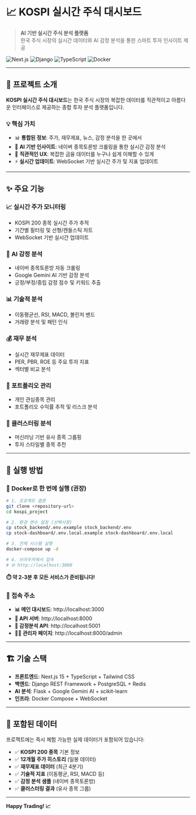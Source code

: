 # 📈 KOSPI 실시간 주식 대시보드

> **AI 기반 실시간 주식 분석 플랫폼**  
> 한국 주식 시장의 실시간 데이터와 AI 감정 분석을 통한 스마트 투자 인사이트 제공

![Next.js](https://img.shields.io/badge/Next.js-15-black)
![Django](https://img.shields.io/badge/Django-4.x-green)
![TypeScript](https://img.shields.io/badge/TypeScript-5.x-blue)
![Docker](https://img.shields.io/badge/Docker-Compose-blue)

---

## 🎯 프로젝트 소개

**KOSPI 실시간 주식 대시보드**는 한국 주식 시장의 복잡한 데이터를 직관적이고 아름다운 인터페이스로 제공하는 종합 투자 분석 플랫폼입니다.

### 💡 **핵심 가치**
- 📊 **통합된 정보**: 주가, 재무제표, 뉴스, 감정 분석을 한 곳에서
- 🤖 **AI 기반 인사이트**: 네이버 종목토론방 크롤링을 통한 실시간 감정 분석  
- 📱 **직관적인 UX**: 복잡한 금융 데이터를 누구나 쉽게 이해할 수 있게
- ⚡ **실시간 업데이트**: WebSocket 기반 실시간 주가 및 지표 업데이트

---

## ✨ 주요 기능

### 📈 **실시간 주가 모니터링**
- KOSPI 200 종목 실시간 주가 추적
- 기간별 필터링 및 선형/캔들스틱 차트
- WebSocket 기반 실시간 업데이트

### 🧠 **AI 감정 분석**
- 네이버 종목토론방 자동 크롤링
- Google Gemini AI 기반 감정 분석
- 긍정/부정/중립 감정 점수 및 키워드 추출

### 📊 **기술적 분석**
- 이동평균선, RSI, MACD, 볼린저 밴드
- 거래량 분석 및 패턴 인식

### 💰 **재무 분석**
- 실시간 재무제표 데이터
- PER, PBR, ROE 등 주요 투자 지표
- 섹터별 비교 분석

### 🎯 **포트폴리오 관리**
- 개인 관심종목 관리
- 포트폴리오 수익률 추적 및 리스크 분석

### 🔬 **클러스터링 분석**
- 머신러닝 기반 유사 종목 그룹핑
- 투자 스타일별 종목 추천

---

## 🚀 실행 방법

### 🐳 **Docker로 한 번에 실행 (권장)**

```bash
# 1. 프로젝트 클론
git clone <repository-url>
cd kospi_project

# 2. 환경 변수 설정 (선택사항)
cp stock_backend/.env.example stock_backend/.env
cp stock-dashboard/.env.local.example stock-dashboard/.env.local

# 3. 전체 시스템 실행
docker-compose up -d

# 4. 브라우저에서 접속
# 🌐 http://localhost:3000
```

**⏱️ 약 2-3분 후 모든 서비스가 준비됩니다!**

### 📱 **접속 주소**
- **📊 메인 대시보드**: http://localhost:3000
- **🔧 API 서버**: http://localhost:8000  
- **💭 감정분석 API**: http://localhost:5001
- **👨‍💼 관리자 페이지**: http://localhost:8000/admin

---

## 🏗️ 기술 스택

- **프론트엔드**: Next.js 15 + TypeScript + Tailwind CSS
- **백엔드**: Django REST Framework + PostgreSQL + Redis
- **AI 분석**: Flask + Google Gemini AI + scikit-learn
- **인프라**: Docker Compose + WebSocket

---

## 🎁 포함된 데이터

프로젝트에는 즉시 체험 가능한 실제 데이터가 포함되어 있습니다:

- ✅ **KOSPI 200 종목** 기본 정보
- ✅ **12개월 주가 히스토리** (일봉 데이터)  
- ✅ **재무제표 데이터** (최근 4분기)
- ✅ **기술적 지표** (이동평균, RSI, MACD 등)
- ✅ **감정 분석 샘플** (네이버 종목토론방)
- ✅ **클러스터링 결과** (유사 종목 그룹)

---

**Happy Trading! 📈** 